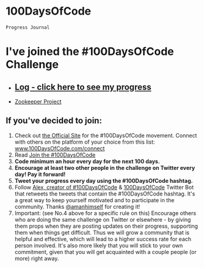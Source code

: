 # 100DaysOfCode
`Progress Journal`

# I've joined the #100DaysOfCode Challenge

* ## [Log - click here to see my progress](log.md)
* [Zookeeper Project](https://github.com/h00ley/100DaysOfCode/tree/main/Zookeeper)

## If you've decided to join:

1.  Check out [the Official Site](http://100daysofcode.com/) for the #100DaysOfCode movement. Connect with others on the platform of your choice from this list: www.100DaysOfCode.com/connect
2.  Read [Join the #100DaysOfCode](https://medium.freecodecamp.com/join-the-100daysofcode-556ddb4579e4)
3.  **Code minimum an hour every day for the next 100 days.**
4.  **Encourage at least two other people in the challenge on Twitter every day! Pay it forward!**
5.  **Tweet your progress every day using the #100DaysOfCode hashtag.**
6.  Follow [Alex, creator of #100DaysOfCode](https://twitter.com/ka11away) & [100DaysOfCode](https://twitter.com/_100DaysOfCode) Twitter Bot that retweets the tweets that contain the #100DaysOfCode hashtag. It's a great way to keep yourself motivated and to participate in the community. 
Thanks [@amanhimself](https://twitter.com/amanhimself) for creating it!
7.  Important: (see No.4 above for a specific rule on this) Encourage others who are doing the same challenge on Twitter or elsewhere - by giving them props when they are posting updates on their progress, supporting them when things get difficult. Thus we will grow a community that is helpful and effective, which will lead to a higher success rate for each person involved. It's also more likely that you will stick to your own commitment, given that you will get acquainted with a couple people (or more) right away.
